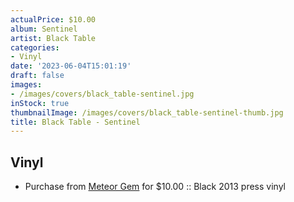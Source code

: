 ```yaml
---
actualPrice: $10.00
album: Sentinel
artist: Black Table
categories:
- Vinyl
date: '2023-06-04T15:01:19'
draft: false
images:
- /images/covers/black_table-sentinel.jpg
inStock: true
thumbnailImage: /images/covers/black_table-sentinel-thumb.jpg
title: Black Table - Sentinel
---
```


## Vinyl
* Purchase from [Meteor Gem](https://meteor-gem.com/products/black-table-sentinel-lp) for $10.00 :: Black 2013 press vinyl
